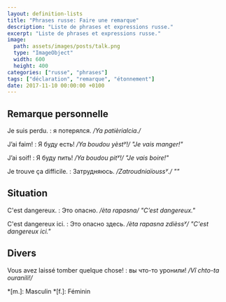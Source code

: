 ```yaml
---
layout: definition-lists
title: "Phrases russe: Faire une remarque"
description: "Liste de phrases et expressions russe."
excerpt: "Liste de phrases et expressions russe."
image:
  path: assets/images/posts/talk.png
  type: "ImageObject"
  width: 600
  height: 400
categories: ["russe", "phrases"]
tags: ["déclaration", "remarque", "étonnement"]
date: 2017-11-10 00:00:00 +0100
---
```


## Remarque personnelle

Je suis perdu.
: я потерялся.
*/Ya patièrialcia./*

J’ai faim!
: Я буду есть!
*/Ya boudou yèstʸ!/ "Je vais manger!"*

J’ai soif!
: Я буду пить!
*/Ya boudou pitʸ!/ "Je vais boire!"*

Je trouve ça difficile.
: Затрудняюсь.
*/Zatroudniaïoussʸ./ ""*


## Situation

C'est dangereux.
: Это опасно.
*/èta rapasna/ "C’est dangereux."*

C'est dangereux ici.
: Это опасно здесь.
*/èta rapasna zdièssʸ/ "C'est dangereux ici."*


## Divers

Vous avez laissé tomber quelque chose!
: вы что-то уронили!
*/Vî chto-ta ouranili!/*



*[m.]: Masculin
*[f.]: Féminin
